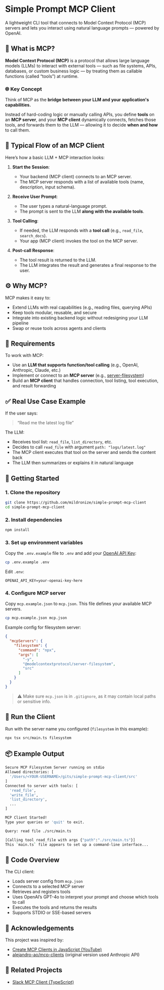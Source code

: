 # Simple Prompt MCP Client

A lightweight CLI tool that connects to Model Context Protocol (MCP) servers and lets you interact using natural language prompts — powered by OpenAI.

## 🧠 What is MCP?

**Model Context Protocol (MCP)** is a protocol that allows large language models (LLMs) to interact with external tools — such as file systems, APIs, databases, or custom business logic — by treating them as callable functions (called “tools”) at runtime.

### 🌐 Key Concept

Think of MCP as the **bridge between your LLM and your application's capabilities.**

Instead of hard-coding logic or manually calling APIs, you define **tools** on an **MCP server**, and your **MCP client** dynamically connects, fetches those tools, and forwards them to the LLM — allowing it to decide **when and how** to call them.

## 🔄 Typical Flow of an MCP Client

Here’s how a basic LLM + MCP interaction looks:

1. **Start the Session**:

   * Your backend (MCP client) connects to an MCP server.
   * The MCP server responds with a list of available tools (name, description, input schema).

2. **Receive User Prompt**:

   * The user types a natural-language prompt.
   * The prompt is sent to the LLM **along with the available tools**.

3. **Tool Calling**:

   * If needed, the LLM responds with a **tool call** (e.g., `read_file`, `search_docs`).
   * Your app (MCP client) invokes the tool on the MCP server.

4. **Post-call Response**:

   * The tool result is returned to the LLM.
   * The LLM integrates the result and generates a final response to the user.

## ⚙️ Why MCP?

MCP makes it easy to:

* Extend LLMs with real capabilities (e.g., reading files, querying APIs)
* Keep tools modular, reusable, and secure
* Integrate into existing backend logic without redesigning your LLM pipeline
* Swap or reuse tools across agents and clients

## 🔧 Requirements

To work with MCP:

* Use an **LLM that supports function/tool calling** (e.g., OpenAI, Anthropic, Claude, etc.)
* Implement or connect to an **MCP server** (e.g., [server-filesystem](https://github.com/modelcontextprotocol/servers))
* Build an **MCP client** that handles connection, tool listing, tool execution, and result forwarding

## ✅ Real Use Case Example

If the user says:

> “Read me the latest log file”

The LLM:

* Receives tool list: `read_file`, `list_directory`, etc.
* Decides to call `read_file` with argument `path: "logs/latest.log"`
* The MCP client executes that tool on the server and sends the content back
* The LLM then summarizes or explains it in natural language

## 🚀 Getting Started

### 1. Clone the repository

```bash
git clone https://github.com/mildronize/simple-prompt-mcp-client
cd simple-prompt-mcp-client
```

### 2. Install dependencies

```bash
npm install
```

### 3. Set up environment variables

Copy the `.env.example` file to `.env` and add your [OpenAI API Key](https://platform.openai.com/account/api-keys):

```bash
cp .env.example .env
```

Edit `.env`:

```env
OPENAI_API_KEY=your-openai-key-here
```

### 4. Configure MCP server

Copy `mcp.example.json` to `mcp.json`. This file defines your available MCP servers.

```bash
cp mcp.example.json mcp.json
```

Example config for filesystem server:

```json
{
  "mcpServers": {
    "filesystem": {
      "command": "npx",
      "args": [
        "-y",
        "@modelcontextprotocol/server-filesystem",
        "src"
      ]
    }
  }
}
```

> ⚠️ Make sure `mcp.json` is in `.gitignore`, as it may contain local paths or sensitive info.

## 💬 Run the Client

Run with the server name you configured (`filesystem` in this example):

```bash
npx tsx src/main.ts filesystem
```

## 📦 Example Output

```bash
Secure MCP Filesystem Server running on stdio
Allowed directories: [
  '/Users/<YOUR-USERNAME>/gits/simple-prompt-mcp-client/src'
]
Connected to server with tools: [
  'read_file',
  'write_file',
  'list_directory',
  ...
]

MCP Client Started!
Type your queries or 'quit' to exit.

Query: read file ./src/main.ts

[Calling tool read_file with args {"path":"./src/main.ts"}]
This `main.ts` file appears to set up a command-line interface...
```

## 📖 Code Overview

The CLI client:

* Loads server config from `mcp.json`
* Connects to a selected MCP server
* Retrieves and registers tools
* Uses OpenAI’s GPT-4o to interpret your prompt and choose which tools to call
* Executes the tools and returns the results
* Supports STDIO or SSE-based servers

## 🙏 Acknowledgements

This project was inspired by:

* [Create MCP Clients in JavaScript (YouTube)](https://www.youtube.com/watch?v=5tl6D-h2_Qc)
* [alejandro-ao/mcp-clients](https://github.com/alejandro-ao/mcp-clients) (original version used Anthropic API)

## 🔗 Related Projects

* [Slack MCP Client (TypeScript)](https://github.com/csonigo/slack-mcp-client)

